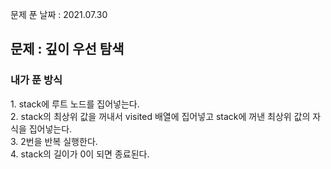 문제 푼 날짜 : 2021.07.30

<h2>문제 : 깊이 우선 탐색</h2>

<h3>내가 푼 방식</h3>
<div>1. stack에 루트 노드를 집어넣는다.</div>
<div>2. stack의 최상위 값을 꺼내서 visited 배열에 집어넣고 stack에 꺼낸 최상위 값의 자식을 집어넣는다. </div>
<div>3. 2번을 반복 실행한다.</div>
<div>4. stack의 길이가 0이 되면 종료된다.</div>
 